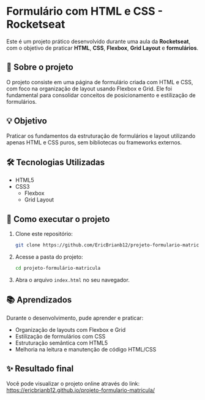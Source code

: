 # Formulário com HTML e CSS - Rocketseat

Este é um projeto prático desenvolvido durante uma aula da **Rocketseat**, com o objetivo de praticar **HTML**, **CSS**, **Flexbox**, **Grid Layout** e **formulários**.

## 📄 Sobre o projeto

O projeto consiste em uma página de formulário criada com HTML e CSS, com foco na organização de layout usando Flexbox e Grid. Ele foi fundamental para consolidar conceitos de posicionamento e estilização de formulários.

## 💡 Objetivo

Praticar os fundamentos da estruturação de formulários e layout utilizando apenas HTML e CSS puros, sem bibliotecas ou frameworks externos.

## 🛠️ Tecnologias Utilizadas

- HTML5
- CSS3
  - Flexbox
  - Grid Layout

## 🚀 Como executar o projeto

1. Clone este repositório:
   ```bash
   git clone https://github.com/EricBrianb12/projeto-formulario-matricula
   ```
2. Acesse a pasta do projeto:
   ```bash
   cd projeto-formulário-matricula
   ```
3. Abra o arquivo `index.html` no seu navegador.

## 📚 Aprendizados

Durante o desenvolvimento, pude aprender e praticar:

- Organização de layouts com Flexbox e Grid
- Estilização de formulários com CSS
- Estruturação semântica com HTML5
- Melhoria na leitura e manutenção de código HTML/CSS

## ✨ Resultado final

Você pode visualizar o projeto online através do link: https://ericbrianb12.github.io/projeto-formulario-matricula/
